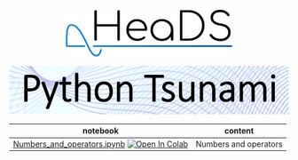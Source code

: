 <p align="center">
  <img src="../figures/HeaDS_logo_large_withTitle.png" width="300">
</p>
<p align="center">
  <img src="../figures/tsunami_logo.PNG" width="600">

notebook             | content
----                 | ------
[Numbers_and_operators.ipynb](Numbers_and_operators.ipynb) [![Open In Colab](https://colab.research.google.com/assets/colab-badge.svg)](https://colab.research.google.com/github/Center-for-Health-Data-Science/PythonTsunami/blob/fall2021/Numbers_and_operators/Numbers_and_operators.ipynb) | Numbers and operators